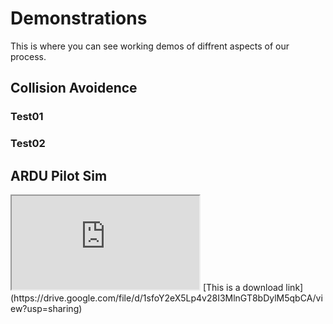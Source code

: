 # Demonstrations
This is where you can see working demos of diffrent aspects of our process.

## Collision Avoidence

### Test01


### Test02

## ARDU Pilot Sim
<iframe src="https://drive.google.com/file/d/1sfoY2eX5Lp4v28I3MlnGT8bDylM5qbCA/view?usp=sharing"></iframe> 
[This is a download link](https://drive.google.com/file/d/1sfoY2eX5Lp4v28I3MlnGT8bDylM5qbCA/view?usp=sharing)
